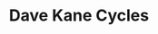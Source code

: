 ---
title: "Dave Kane Cycles"
url: /belfast/dave-kane-cycles-upper-newtownards-road/
shop: Fahrrad
---